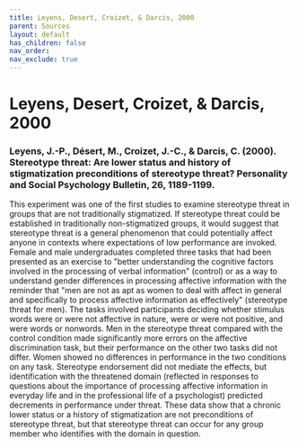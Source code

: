 ```yaml
---
title: Leyens, Desert, Croizet, & Darcis, 2000
parent: Sources
layout: default
has_children: false
nav_order: 
nav_exclude: true
---
```


# Leyens, Desert, Croizet, & Darcis, 2000

### Leyens, J.-P., Désert, M., Croizet, J.-C., & Darcis, C. (2000). Stereotype threat: Are lower status and history of stigmatization preconditions of stereotype threat? Personality and Social Psychology Bulletin, 26, 1189-1199.

This experiment was one of the first studies to examine stereotype threat in groups that are not traditionally stigmatized. If stereotype threat could be established in traditionally non-stigmatized groups, it would suggest that stereotype threat is a general phenomenon that could potentially affect anyone in contexts where expectations of low performance are invoked. Female and male undergraduates completed three tasks that had been presented as an exercise to "better understanding the cognitive factors involved in the processing of verbal information" (control) or as a way to understand gender differences in processing affective information with the reminder that "men are not as apt as women to deal with affect in general and specifically to process affective information as effectively" (stereotype threat for men). The tasks involved participants deciding whether stimulus words were or were not affective in nature, were or were not positive, and were words or nonwords. Men in the stereotype threat compared with the control condition made significantly more errors on the affective discrimination task, but their performance on the other two tasks did not differ. Women showed no differences in performance in the two conditions on any task. Stereotype endorsement did not mediate the effects, but identification with the threatened domain (reflected in responses to questions about the importance of processing affective information in everyday life and in the professional life of a psychologist) predicted decrements in performance under threat. These data show that a chronic lower status or a history of stigmatization are not preconditions of stereotype threat, but that stereotype threat can occur for any group member who identifies with the domain in question.

